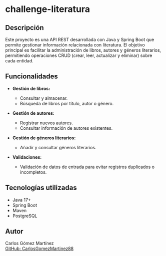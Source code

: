 # challenge-literatura

## Descripción

Este proyecto es una API REST desarrollada con Java y Spring Boot que permite gestionar información relacionada con literatura. El objetivo principal es facilitar la administración de libros, autores y géneros literarios, permitiendo operaciones CRUD (crear, leer, actualizar y eliminar) sobre cada entidad.

## Funcionalidades

- **Gestión de libros:**
    -  Consultar y almacenar.
    - Búsqueda de libros por título, autor o género.

- **Gestión de autores:**
    - Registrar nuevos autores.
    - Consultar información de autores existentes.

- **Gestión de géneros literarios:**
    - Añadir y consultar géneros literarios.

- **Validaciones:**
    - Validación de datos de entrada para evitar registros duplicados o incompletos.

## Tecnologías utilizadas

- Java 17+
- Spring Boot
- Maven
- PostgreSQL

## Autor

Carlos Gómez Martínez  
[GitHub: CarlosGomezMartinez88](https://github.com/CarlosGomezMartinez88)